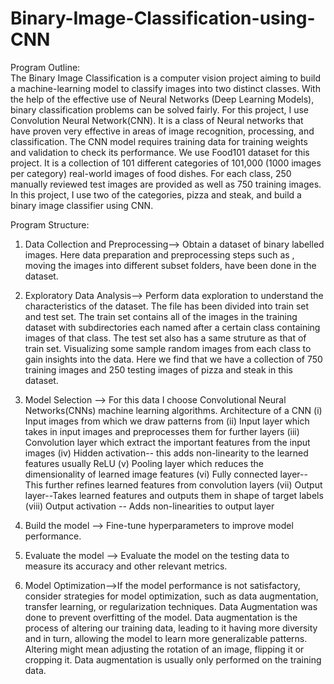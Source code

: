 # Binary-Image-Classification-using-CNN
Program Outline:    
The Binary Image Classification is a computer vision project aiming to build a machine-learning model to classify images into two distinct classes.
With the help of the effective use of Neural Networks (Deep Learning Models), binary classification problems can be solved fairly.
For this project, I use Convolution Neural Network(CNN). It is a class of Neural networks that have proven very effective in areas of image recognition, processing,
and classification. The CNN model requires training data for training weights and validation to check its performance.
We use Food101 dataset for this project. It is a collection of 101 different categories of 101,000 (1000 images per category) real-world images of food dishes. 
For each class, 250 manually reviewed test images are provided as well as 750 training images. In this project, I use two of the categories, pizza and steak, and 
build a binary image classifier using CNN.   


Program Structure:
1. Data Collection and Preprocessing-->
   Obtain a dataset of binary labelled images. Here data preparation and preprocessing steps such as , moving the images into different subset folders, have been done
   in the dataset.
2. Exploratory Data Analysis-->
   Perform data exploration to understand the characteristics of the dataset. The file has been divided into train set and test set. The train set contains all of the images in the training dataset with subdirectories each named after a certain class containing images of that class. The test set also has a same struture as that of train set. Visualizing some sample random images from each class to gain insights into the data. Here we find that  we have a collection of 750 training images and 250 testing images of pizza and steak in this dataset.
3. Model Selection --> For this data I choose Convolutional Neural Networks(CNNs) machine learning algorithms.
   Architecture of a CNN
   (i) Input images from which we draw patterns from
   (ii) Input layer which takes in input images and preprocesses them for further layers
   (iii) Convolution layer which extract the important features from the input images
   (iv) Hidden activation-- this adds non-linearity to the learned features usually ReLU
   (v) Pooling layer	which reduces the dimensionality of learned image features
   (vi)	Fully connected layer-- This further refines learned features from convolution layers
   (vii) Output layer--Takes learned features and outputs them in shape of target labels
   (viii) Output activation -- Adds non-linearities to output layer
    
4. Build the model --> Fine-tune hyperparameters to improve model performance.
5. Evaluate the model --> Evaluate the model on the testing data to measure its accuracy and other relevant metrics. 
6. Model Optimization-->If the model performance is not satisfactory, consider strategies for model optimization, such as data augmentation, transfer learning, or regularization techniques.
Data Augmentation was done to prevent overfitting of the model. Data augmentation is the process of altering our training data, leading to it having more diversity and in turn, allowing the model to learn more generalizable patterns. Altering might mean adjusting the rotation of an image, flipping it or cropping it. Data augmentation is usually only performed on the training data.


